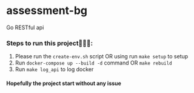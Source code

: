 # assessment-bg
Go RESTful api


### Steps to run this project👨🏽‍💻:

1. Please run the `create-env.sh` script OR using run `make setup` to setup
2. Run `docker-compose up --build -d` command OR `make rebuild`
3. Run `make log_api` to log docker 

#### Hopefully the project start without any issue
